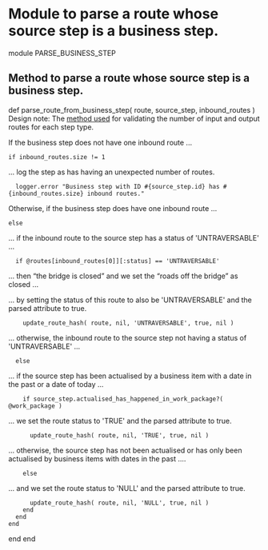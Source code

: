 # Module to parse a route whose source step is a business step.

module PARSE_BUSINESS_STEP
## Method to parse a route whose source step is a business step.

  def parse_route_from_business_step( route, source_step, inbound_routes )
Design note: The [method used](https://ukparliament.github.io/ontologies/procedure/flowcharts/meta/design-notes/#validating-inputs-and-outputs-to-steps) for validating the number of input and output routes for each step type.

If the business step does not have one inbound route ...

    if inbound_routes.size != 1
... log the step as has having an unexpected number of routes.

      logger.error "Business step with ID #{source_step.id} has #{inbound_routes.size} inbound routes."
Otherwise, if the business step does have one inbound route ...

    else
... if the inbound route to the source step has a status of 'UNTRAVERSABLE' ...

      if @routes[inbound_routes[0]][:status] == 'UNTRAVERSABLE'
... then “the bridge is closed” and we set the “roads off the bridge” as closed ...

... by setting the status of this route to also be 'UNTRAVERSABLE' and the parsed attribute to true.

        update_route_hash( route, nil, 'UNTRAVERSABLE', true, nil )
... otherwise, the inbound route to the source step not having a status of 'UNTRAVERSABLE' ...

      else
... if the source step has been actualised by a business item with a date in the past or a date of today ...

        if source_step.actualised_has_happened_in_work_package?( @work_package )
... we set the route status to 'TRUE' and the parsed attribute to true.

          update_route_hash( route, nil, 'TRUE', true, nil )
... otherwise, the source step has not been actualised or has only been actualised by business items with dates in the past ....

        else
... and we set the route status to 'NULL' and the parsed attribute to true.

          update_route_hash( route, nil, 'NULL', true, nil )
        end
      end
    end
  end
end
